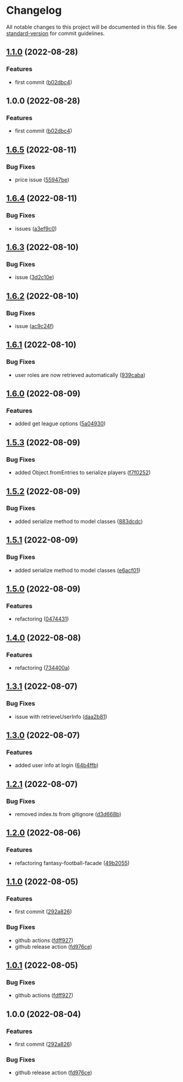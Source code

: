 # Changelog

All notable changes to this project will be documented in this file. See [standard-version](https://github.com/conventional-changelog/standard-version) for commit guidelines.

## [1.1.0](https://github.com/mancioshell/leghe-fantacalcio-client/compare/v1.0.0...v1.1.0) (2022-08-28)


### Features

* first commit ([b02dbc4](https://github.com/mancioshell/leghe-fantacalcio-client/commit/b02dbc43789b76137ef86f8cdfbf0366ed881459))

## 1.0.0 (2022-08-28)


### Features

* first commit ([b02dbc4](https://github.com/mancioshell/leghe-fantacalcio-client/commit/b02dbc43789b76137ef86f8cdfbf0366ed881459))

## [1.6.5](https://github.com/mancioshell/fantasy-football-client/compare/v1.6.4...v1.6.5) (2022-08-11)


### Bug Fixes

* price issue ([55947be](https://github.com/mancioshell/fantasy-football-client/commit/55947be8f77bf192135ddfcdf17e4239228a7bf4))

## [1.6.4](https://github.com/mancioshell/fantasy-football-client/compare/v1.6.3...v1.6.4) (2022-08-11)


### Bug Fixes

* issues ([a3ef9c0](https://github.com/mancioshell/fantasy-football-client/commit/a3ef9c0fe91b2933c5dd7446338d569f82d007e5))

## [1.6.3](https://github.com/mancioshell/fantasy-football-client/compare/v1.6.2...v1.6.3) (2022-08-10)


### Bug Fixes

* issue ([3d2c10e](https://github.com/mancioshell/fantasy-football-client/commit/3d2c10e7b527f963958086909a974658523a0580))

## [1.6.2](https://github.com/mancioshell/fantasy-football-client/compare/v1.6.1...v1.6.2) (2022-08-10)


### Bug Fixes

* issue ([ac9c24f](https://github.com/mancioshell/fantasy-football-client/commit/ac9c24f456d667f6b997edf2942047371faa5c36))

## [1.6.1](https://github.com/mancioshell/fantasy-football-client/compare/v1.6.0...v1.6.1) (2022-08-10)


### Bug Fixes

* user roles are now retrieved automatically ([939caba](https://github.com/mancioshell/fantasy-football-client/commit/939caba1df00ee63002478b3680a53acb46829f8))

## [1.6.0](https://github.com/mancioshell/fantasy-football-client/compare/v1.5.3...v1.6.0) (2022-08-09)


### Features

* added get league options ([5a04930](https://github.com/mancioshell/fantasy-football-client/commit/5a049304732bf5f0f19ab419582eeda3aa42de0d))

## [1.5.3](https://github.com/mancioshell/fantasy-football-client/compare/v1.5.2...v1.5.3) (2022-08-09)


### Bug Fixes

* added Object.fromEntries to serialize players ([f7f0252](https://github.com/mancioshell/fantasy-football-client/commit/f7f0252a5cd83956f67815d40f45ea95d85f83da))

## [1.5.2](https://github.com/mancioshell/fantasy-football-client/compare/v1.5.1...v1.5.2) (2022-08-09)


### Bug Fixes

* added serialize method to model classes ([883dcdc](https://github.com/mancioshell/fantasy-football-client/commit/883dcdc7dbb8abacd06eea52a836a11189c96739))

## [1.5.1](https://github.com/mancioshell/fantasy-football-client/compare/v1.5.0...v1.5.1) (2022-08-09)


### Bug Fixes

* added serialize method to model classes ([e6acf01](https://github.com/mancioshell/fantasy-football-client/commit/e6acf019215033b9defe77713d8e40ebf2cf9da4))

## [1.5.0](https://github.com/mancioshell/fantasy-football-client/compare/v1.4.0...v1.5.0) (2022-08-09)


### Features

* refactoring ([0474431](https://github.com/mancioshell/fantasy-football-client/commit/047443112dcf9bdcd9e49bb5eb1605fd7336a3a2))

## [1.4.0](https://github.com/mancioshell/fantasy-football-client/compare/v1.3.1...v1.4.0) (2022-08-08)


### Features

* refactoring ([734400a](https://github.com/mancioshell/fantasy-football-client/commit/734400ace4722faadf838bc472cf5242ddf3054d))

## [1.3.1](https://github.com/mancioshell/fantasy-football-client/compare/v1.3.0...v1.3.1) (2022-08-07)


### Bug Fixes

* issue with retrieveUserInfo ([daa2b81](https://github.com/mancioshell/fantasy-football-client/commit/daa2b816cb54183063f167df61dc071f2dbf7d62))

## [1.3.0](https://github.com/mancioshell/fantasy-football-client/compare/v1.2.1...v1.3.0) (2022-08-07)


### Features

* added user info at login ([64b4ffb](https://github.com/mancioshell/fantasy-football-client/commit/64b4ffbbdba6b2dd0b34a2a9429c24a7d461932d))

## [1.2.1](https://github.com/mancioshell/fantasy-football-client/compare/v1.2.0...v1.2.1) (2022-08-07)


### Bug Fixes

* removed index.ts from gitignore ([d3d668b](https://github.com/mancioshell/fantasy-football-client/commit/d3d668ba47fa65ec01eec59f61537d987c7eed3e))

## [1.2.0](https://github.com/mancioshell/fantasy-football-client/compare/v1.1.0...v1.2.0) (2022-08-06)


### Features

* refactoring fantasy-football-facade ([49b2055](https://github.com/mancioshell/fantasy-football-client/commit/49b205569e28a980f09c5c3d7e80f1b4302616b5))

## [1.1.0](https://github.com/mancioshell/fantasy-football-client/compare/v1.0.1...v1.1.0) (2022-08-05)


### Features

* first commit ([292a826](https://github.com/mancioshell/fantasy-football-client/commit/292a8268012468f44e0af0640dd3733e409c029f))


### Bug Fixes

* github actions ([fdff927](https://github.com/mancioshell/fantasy-football-client/commit/fdff9274d879480ac616e30aff4ae6dd49b5a561))
* github release action ([fd976ce](https://github.com/mancioshell/fantasy-football-client/commit/fd976cec6a13f0dfe30f63e424d3d02bd95ef52a))

## [1.0.1](https://github.com/mancioshell/fantasy-football-client/compare/v1.0.0...v1.0.1) (2022-08-05)


### Bug Fixes

* github actions ([fdff927](https://github.com/mancioshell/fantasy-football-client/commit/fdff9274d879480ac616e30aff4ae6dd49b5a561))

## 1.0.0 (2022-08-04)


### Features

* first commit ([292a826](https://github.com/mancioshell/fantasy-football-client/commit/292a8268012468f44e0af0640dd3733e409c029f))


### Bug Fixes

* github release action ([fd976ce](https://github.com/mancioshell/fantasy-football-client/commit/fd976cec6a13f0dfe30f63e424d3d02bd95ef52a))
